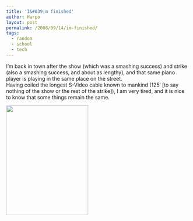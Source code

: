 ```yaml
---
title: 'I&#039;m finished'
author: Harpo
layout: post
permalink: /2008/09/14/im-finished/
tags:
  - random
  - school
  - tech
---
```

I&#8217;m back in town after the show (which was a smashing success) and strike (also a smashing success, and about as lengthy), and that same piano player is playing in the same place on the street.  
Having coiled the longest S-Video cable known to mankind (125&#8242; [to say nothing of the show or the rest of the strike]), I am very tired, and it is nice to know that some things remain the same.

[<img src="http://harpojaeger.github.io/assets/media/wp-content/uploads/2008/09/p-640-480-579533f0-5453-4284-b2fc-b85e182cbd1d.jpeg" alt="" width="225" height="300" class="alignnone size-full wp-image-364" />][1]

 [1]: http://harpojaeger.github.io/assets/media/wp-content/uploads/2008/09/p-640-480-579533f0-5453-4284-b2fc-b85e182cbd1d.jpeg